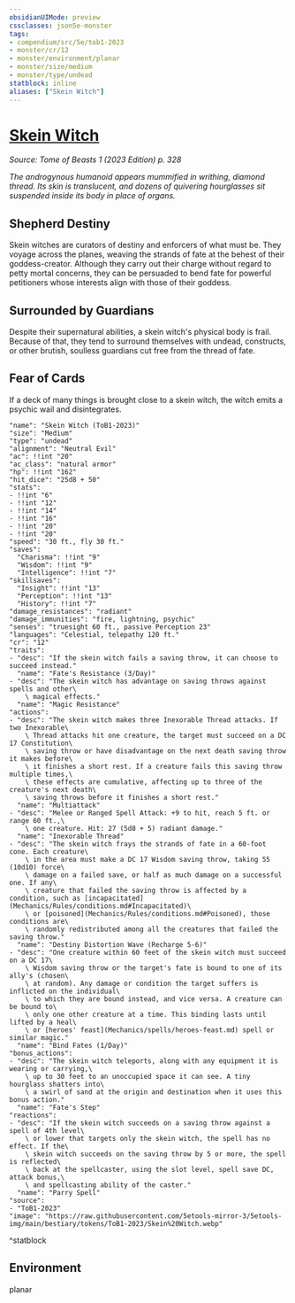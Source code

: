 ```yaml
---
obsidianUIMode: preview
cssclasses: json5e-monster
tags:
- compendium/src/5e/tob1-2023
- monster/cr/12
- monster/environment/planar
- monster/size/medium
- monster/type/undead
statblock: inline
aliases: ["Skein Witch"]
---
```

# [Skein Witch](Mechanics\bestiary\undead/skein-witch-tob1-2023.md)
*Source: Tome of Beasts 1 (2023 Edition) p. 328*  

*The androgynous humanoid appears mummified in writhing, diamond thread. Its skin is translucent, and dozens of quivering hourglasses sit suspended inside its body in place of organs.*

## Shepherd Destiny

Skein witches are curators of destiny and enforcers of what must be. They voyage across the planes, weaving the strands of fate at the behest of their goddess-creator. Although they carry out their charge without regard to petty mortal concerns, they can be persuaded to bend fate for powerful petitioners whose interests align with those of their goddess.

## Surrounded by Guardians

Despite their supernatural abilities, a skein witch's physical body is frail. Because of that, they tend to surround themselves with undead, constructs, or other brutish, soulless guardians cut free from the thread of fate.

## Fear of Cards

If a deck of many things is brought close to a skein witch, the witch emits a psychic wail and disintegrates.

```statblock
"name": "Skein Witch (ToB1-2023)"
"size": "Medium"
"type": "undead"
"alignment": "Neutral Evil"
"ac": !!int "20"
"ac_class": "natural armor"
"hp": !!int "162"
"hit_dice": "25d8 + 50"
"stats":
- !!int "6"
- !!int "12"
- !!int "14"
- !!int "16"
- !!int "20"
- !!int "20"
"speed": "30 ft., fly 30 ft."
"saves":
  "Charisma": !!int "9"
  "Wisdom": !!int "9"
  "Intelligence": !!int "7"
"skillsaves":
  "Insight": !!int "13"
  "Perception": !!int "13"
  "History": !!int "7"
"damage_resistances": "radiant"
"damage_immunities": "fire, lightning, psychic"
"senses": "truesight 60 ft., passive Perception 23"
"languages": "Celestial, telepathy 120 ft."
"cr": "12"
"traits":
- "desc": "If the skein witch fails a saving throw, it can choose to succeed instead."
  "name": "Fate's Resistance (3/Day)"
- "desc": "The skein witch has advantage on saving throws against spells and other\
    \ magical effects."
  "name": "Magic Resistance"
"actions":
- "desc": "The skein witch makes three Inexorable Thread attacks. If two Inexorable\
    \ Thread attacks hit one creature, the target must succeed on a DC 17 Constitution\
    \ saving throw or have disadvantage on the next death saving throw it makes before\
    \ it finishes a short rest. If a creature fails this saving throw multiple times,\
    \ these effects are cumulative, affecting up to three of the creature's next death\
    \ saving throws before it finishes a short rest."
  "name": "Multiattack"
- "desc": "Melee or Ranged Spell Attack: +9 to hit, reach 5 ft. or range 60 ft.,\
    \ one creature. Hit: 27 (5d8 + 5) radiant damage."
  "name": "Inexorable Thread"
- "desc": "The skein witch frays the strands of fate in a 60-foot cone. Each creature\
    \ in the area must make a DC 17 Wisdom saving throw, taking 55 (10d10) force\
    \ damage on a failed save, or half as much damage on a successful one. If any\
    \ creature that failed the saving throw is affected by a condition, such as [incapacitated](Mechanics/Rules/conditions.md#Incapacitated)\
    \ or [poisoned](Mechanics/Rules/conditions.md#Poisoned), those conditions are\
    \ randomly redistributed among all the creatures that failed the saving throw."
  "name": "Destiny Distortion Wave (Recharge 5-6)"
- "desc": "One creature within 60 feet of the skein witch must succeed on a DC 17\
    \ Wisdom saving throw or the target's fate is bound to one of its ally's (chosen\
    \ at random). Any damage or condition the target suffers is inflicted on the individual\
    \ to which they are bound instead, and vice versa. A creature can be bound to\
    \ only one other creature at a time. This binding lasts until lifted by a heal\
    \ or [heroes' feast](Mechanics/spells/heroes-feast.md) spell or similar magic."
  "name": "Bind Fates (1/Day)"
"bonus_actions":
- "desc": "The skein witch teleports, along with any equipment it is wearing or carrying,\
    \ up to 30 feet to an unoccupied space it can see. A tiny hourglass shatters into\
    \ a swirl of sand at the origin and destination when it uses this bonus action."
  "name": "Fate's Step"
"reactions":
- "desc": "If the skein witch succeeds on a saving throw against a spell of 4th level\
    \ or lower that targets only the skein witch, the spell has no effect. If the\
    \ skein witch succeeds on the saving throw by 5 or more, the spell is reflected\
    \ back at the spellcaster, using the slot level, spell save DC, attack bonus,\
    \ and spellcasting ability of the caster."
  "name": "Parry Spell"
"source":
- "ToB1-2023"
"image": "https://raw.githubusercontent.com/5etools-mirror-3/5etools-img/main/bestiary/tokens/ToB1-2023/Skein%20Witch.webp"
```
^statblock

## Environment

planar